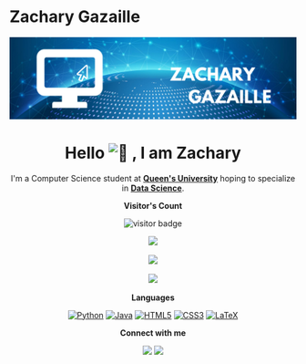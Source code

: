 # Zachary Gazaille

<p align="center">
  <img src="Zachary Gazaille Banner.png" >
</p>

<h1 align="center">Hello <picture>
  <source srcset="https://fonts.gstatic.com/s/e/notoemoji/latest/1f44b/512.webp" type="image/webp">
  <img src="https://fonts.gstatic.com/s/e/notoemoji/latest/1f44b/512.gif" alt="👋" width="32" height="32">
</picture>, I am Zachary </h1>

<p align="center" width="150px"> I'm a Computer Science student at <a href="https://www.queensu.ca/"><b>Queen's University</b></a> hoping to specialize in <b><a href="https://www.cs.queensu.ca/undergraduate/programs/options/data-analytics.php">Data Science</a></b>.<br>
</p>

<p align="center"><b>Visitor's Count</b></p>
<p align="center"><img src="https://profile-counter.glitch.me/%7Bzacharygazaille%7D/count.svg" alt="visitor badge"/></p>
<p align="center"><img src="https://github-readme-stats.vercel.app/api/top-langs/?username=zacharygazaille&layout=compact&hide=TSQL&theme=transparent"></p>
<p align="center" ><img src="https://github-readme-stats.vercel.app/api?username=zacharygazaille&count_private=true&show_icons=true&&theme=chartreuse-dark&include_all_commits=true" width="400"></p>
<p align="center" ><img src="https://github-readme-streak-stats.herokuapp.com?user=zacharygazaille&theme=transparent"></p>

<p align="center"><b>Languages</b></p>
<div align="center"> 
  
<a href="">![Python](https://img.shields.io/badge/python-3670A0?style=for-the-badge&logo=python&logoColor=ffdd54)</a>
<a href="">![Java](https://img.shields.io/badge/Java-ED8B00?style=for-the-badge&logo=java&logoColor=white)</a>
<a href="">![HTML5](https://img.shields.io/badge/html5-%23E34F26.svg?style=for-the-badge&logo=html5&logoColor=white)</a>
<a href="">![CSS3](https://img.shields.io/badge/css3-%231572B6.svg?style=for-the-badge&logo=css3&logoColor=white)</a>
<a href="">![LaTeX](https://img.shields.io/badge/latex-%23008080.svg?style=for-the-badge&logo=latex&logoColor=white)</a>

</div>

<p align="center"><b>Connect with me</b></p>

<p align="center">
<a href="https://www.linkedin.com/in/zachary-gazaille-182068262/"><img src="https://img.shields.io/badge/-Zachary%20-0077B5?style=for-the-badge&logo=Linkedin&logoColor=white"/></a>
<a href="mailto:zacharygazaille@gmail.com"><img src="https://img.shields.io/badge/-zacharygazaille@gmail.com-D14836?style=for-the-badge&logo=Gmail&logoColor=white"/></a>
</p>
